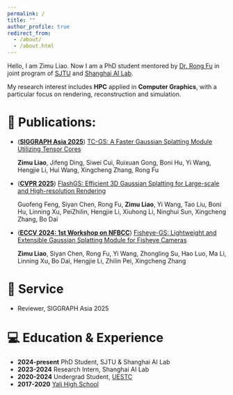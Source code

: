 ```yaml
---
permalink: /
title: ""
author_profile: true
redirect_from:  
  - /about/
  - /about.html
---
```

Hello, I am Zimu Liao. Now I am a PhD student mentored by [Dr. Rong Fu](https://scholar.google.com/citations?user=kz2T3P0AAAAJ&hl=zh-TW&oi=sra) in joint program of [SJTU](https://www.sjtu.edu.cn/) and [Shanghai AI Lab](https://www.shlab.org.cn/). 

My research interest includes **HPC** applied in **Computer Graphics**, with a particular focus on rendering, reconstruction and simulation.



# 📑 Publications:
+ (**[SIGGRAPH Asia 2025](https://asia.siggraph.org/2025/)**) [TC-GS: A Faster Gaussian Splatting Module Utilizing Tensor Cores](https://github.com/DeepLink-org/3DGSTensorCore/tree/main)

  **Zimu Liao**, Jifeng Ding, Siwei Cui, Ruixuan Gong, Boni Hu, Yi Wang, Hengjie Li, Hui Wang, Xingcheng Zhang, Rong Fu

+ (**[CVPR 2025](https://cvpr.thecvf.com)**) [FlashGS: Efficient 3D Gaussian Splatting for Large-scale and High-resolution Rendering](https://maxwellf1.github.io/flashgs_page/)

  Guofeng Feng, Siyan Chen, Rong Fu, **Zimu Liao**, Yi Wang, Tao Liu, Boni Hu, Linning Xu, PeiZhilin, Hengjie Li, Xiuhong Li, Ninghui Sun, Xingcheng Zhang, Bo Dai
+ (**[ECCV 2024: 1st Workshop on NFBCC](https://neural-bcc.github.io/2024/2024.html)**) [Fisheye-GS: Lightweight and Extensible Gaussian Splatting Module for Fisheye Cameras](https://github.com/zmliao/Fisheye-GS)

  **Zimu Liao**, Siyan Chen, Rong Fu, Yi Wang, Zhongling Su, Hao Luo, Ma Li, Linning Xu, Bo Dai, Hengjie Li, Zhilin Pei, Xingcheng Zhang

# 💁 Service
+ Reviewer, SIGGRAPH Asia 2025

# 💻 Education & Experience
+ **2024-present** PhD Student, SJTU & Shanghai AI Lab
+ **2023-2024** Research Intern, Shanghai AI Lab
+ **2020-2024** Undergrad Student, [UESTC](https://www.uestc.edu.cn)
+ **2017-2020** [Yali High School](http://www.yali.hn.cn)


